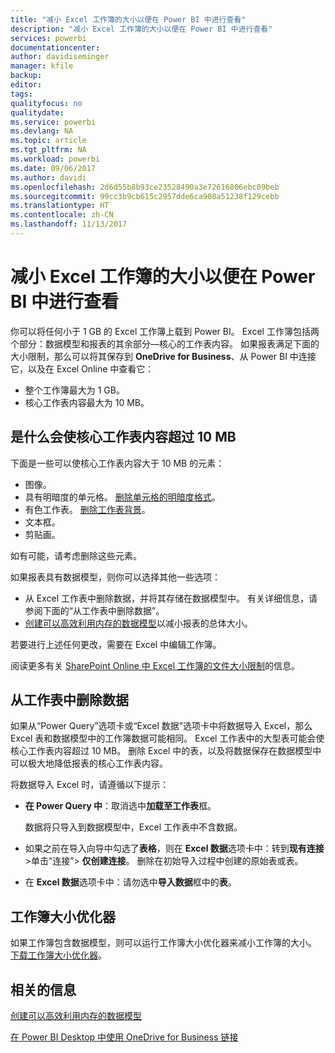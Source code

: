 ```yaml
---
title: "减小 Excel 工作簿的大小以便在 Power BI 中进行查看"
description: "减小 Excel 工作簿的大小以便在 Power BI 中进行查看"
services: powerbi
documentationcenter: 
author: davidiseminger
manager: kfile
backup: 
editor: 
tags: 
qualityfocus: no
qualitydate: 
ms.service: powerbi
ms.devlang: NA
ms.topic: article
ms.tgt_pltfrm: NA
ms.workload: powerbi
ms.date: 09/06/2017
ms.author: davidi
ms.openlocfilehash: 2d6d55b8b93ce23528490a3e72616806ebc09beb
ms.sourcegitcommit: 99cc3b9cb615c2957dde6ca908a51238f129cebb
ms.translationtype: HT
ms.contentlocale: zh-CN
ms.lasthandoff: 11/13/2017
---
```

# <a name="reduce-the-size-of-an-excel-workbook-to-view-it-in-power-bi"></a>减小 Excel 工作簿的大小以便在 Power BI 中进行查看
你可以将任何小于 1 GB 的 Excel 工作簿上载到 Power BI。 Excel 工作簿包括两个部分：数据模型和报表的其余部分—核心的工作表内容。 如果报表满足下面的大小限制，那么可以将其保存到 **OneDrive for Business**、从 Power BI 中连接它，以及在 Excel Online 中查看它：

* 整个工作簿最大为 1 GB。
* 核心工作表内容最大为 10 MB。

## <a name="what-makes-core-worksheet-contents-larger-than-10-mb"></a>是什么会使核心工作表内容超过 10 MB
下面是一些可以使核心工作表内容大于 10 MB 的元素：

* 图像。
* 具有明暗度的单元格。 [删除单元格的明暗度格式](https://support.office.com/article/Add-or-change-the-background-color-of-cells-ac10f131-b847-428f-b656-d65375fb815e)。
* 有色工作表。 [删除工作表背景](https://support.office.com/en-US/article/add-or-remove-a-sheet-background-3577a762-8450-4556-96a2-cc265abc00a8)。
* 文本框。
* 剪贴画。

如有可能，请考虑删除这些元素。 

如果报表具有数据模型，则你可以选择其他一些选项： 

* 从 Excel 工作表中删除数据，并将其存储在数据模型中。 有关详细信息，请参阅下面的“从工作表中删除数据”。 
* [创建可以高效利用内存的数据模型](https://support.office.com/article/Create-a-memory-efficient-Data-Model-using-Excel-2013-and-the-Power-Pivot-add-in-951c73a9-21c4-46ab-9f5e-14a2833b6a70)以减小报表的总体大小。

若要进行上述任何更改，需要在 Excel 中编辑工作簿。

阅读更多有关 [SharePoint Online 中 Excel 工作簿的文件大小限制](https://support.office.com/article/File-size-limits-for-workbooks-in-SharePoint-Online-9e5bc6f8-018f-415a-b890-5452687b325e)的信息。

## <a name="remove-data-from-worksheets"></a>从工作表中删除数据
如果从“Power Query”选项卡或“Excel 数据”选项卡中将数据导入 Excel，那么 Excel 表和数据模型中的工作簿数据可能相同。 Excel 工作表中的大型表可能会使核心工作表内容超过 10 MB。 删除 Excel 中的表，以及将数据保存在数据模型中可以极大地降低报表的核心工作表内容。 

将数据导入 Excel 时，请遵循以下提示：

* **在 Power Query 中**：取消选中**加载至工作表**框。
  
  数据将只导入到数据模型中，Excel 工作表中不含数据。
* 如果之前在导入向导中勾选了**表格**，则在 **Excel 数据**选项卡中：转到**现有连接** \>单击“连接”\> **仅创建连接**。 删除在初始导入过程中创建的原始表或表。
* 在 **Excel 数据**选项卡中：请勿选中**导入数据**框中的**表**。

## <a name="workbook-size-optimizer"></a>工作簿大小优化器
如果工作簿包含数据模型，则可以运行工作簿大小优化器来减小工作簿的大小。 [下载工作簿大小优化器](https://www.microsoft.com/en-us/download/details.aspx?id=38793)。

## <a name="related-info"></a>相关的信息
[创建可以高效利用内存的数据模型](https://support.office.com/article/Create-a-memory-efficient-Data-Model-using-Excel-2013-and-the-Power-Pivot-add-in-951c73a9-21c4-46ab-9f5e-14a2833b6a70)

[在 Power BI Desktop 中使用 OneDrive for Business 链接](desktop-use-onedrive-business-links.md)

